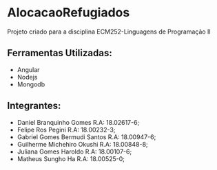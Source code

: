 # AlocacaoRefugiados
Projeto criado para a disciplina ECM252-Linguagens de Programação II


## Ferramentas Utilizadas:
- Angular
- Nodejs
- Mongodb

## Integrantes:
- Daniel Branquinho Gomes         R.A: 18.02617-6; 
- Felipe Ros Pegini               R.A: 18.00232-3;
- Gabriel Gomes Bermudi Santos    R.A: 18.00947-6;
- Guilherme Michehiro Okushi      R.A: 18.00848-8;
- Juliana Gomes Haroldo           R.A: 18.00107-6;
- Matheus Sungho Ha               R.A: 18.00525-0;
